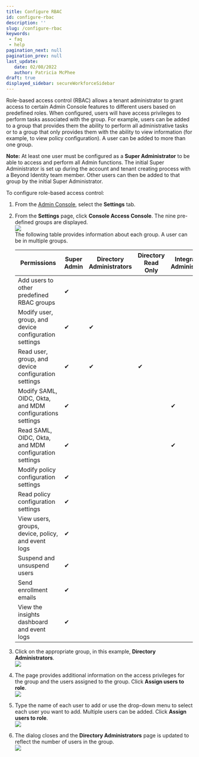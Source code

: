 ```yaml
---
title: Configure RBAC
id: configure-rbac
description: ''
slug: /configure-rbac 
keywords: 
 - faq
 - help
pagination_next: null
pagination_prev: null
last_update: 
   date: 02/08/2022
   author: Patricia McPhee
draft: true
displayed_sidebar: secureWorkforceSidebar
---
```


Role-based access control (RBAC) allows a tenant administrator to grant access to certain Admin Console features to different users based on predefined roles. When configured, users will have access privileges to perform tasks associated with the group. For example, users can be added to a group that provides them the ability to perform all administrative tasks or to a group that only provides them with the ability to view information (for example, to view policy configuration). A user can be added to more than one group.

**Note:**  At least one user must be configured as a **Super Administrator** to be able to access and perform all Admin functions. The initial Super Administrator is set up during the account and tenant creating process with a Beyond Identity team member. Other users can then be added to that group by the initial Super Administrator.

  
To configure role-based access control:

1.  From the [Admin Console](/docs/secure-work/workforce-settings/admin-console/admin-console-login), select the **Settings** tab.
2.  From the **Settings** page, click **Console Access Console**. The nine pre-defined groups are displayed.  
    ![](/images/access/console_access_control.png)  
    The following table provides information about each group. A user can be in multiple groups. 
    
             
    |Permissions| Super Admin | Directory Administrators | Directory Read Only | Integrations Administrators | Integrations Read Only | Policy Administrators | Policy Read Only |  Help Desk | Analytics |
	|-----|------|-----|------|-----|------|-----|------|-----|------|
    |Add users to other predefined RBAC groups | ✔ | | | | | | | | |
	|Modify user, group, and device configuration settings | ✔ |  ✔ | | | | | | | |
	|Read user, group, and device configuration settings | ✔ | ✔ | ✔ | | | | | |
    |Modify SAML, OIDC, Okta, and MDM configurations settings |✔ | | |   ✔ | | | | | |
    |Read SAML, OIDC, Okta, and MDM configuration settings |  ✔| | | ✔ | ✔ | | | | |
    |Modify policy configuration settings |✔ | | | | | ✔ | | | | |
    |Read policy configuration settings | ✔ | | | | | | ✔ | | | |
    |View users, groups, device, policy, and event logs | ✔ | | | | | | | ✔| | |
    |Suspend and unsuspend users | ✔ | | | | | | | ✔| | |
    |Send enrollment emails | ✔ | | | | | | | ✔| | |
    |View the insights dashboard and event logs | ✔ | | | | | | | | ✔ | |
    
   
3.  Click on the appropriate group, in this example, **Directory Administrators**.  
    ![](/images/access/console_access_control_dir_admin.png)
4.  The page provides additional information on the access privileges for the group and the users assigned to the group. Click **Assign users to role**.  
    ![](/images/admin/admin_directory_administrators1.png)
5.  Type the name of each user to add or use the drop-down menu to select each user you want to add. Multiple users can be added. Click **Assign users to role**.  
    ![](/images/access/assign_users_role_drop_down_jdoe.png)
6.  The dialog closes and the **Directory Administrators** page is updated to reflect the number of users in the group.  
    ![](/images/access/admin_directory_administrators_J_Doe.png)